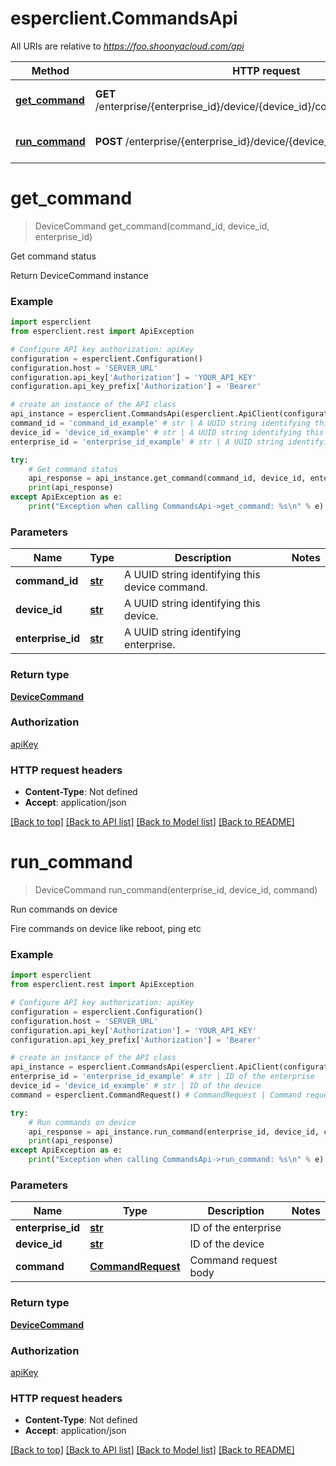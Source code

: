 # esperclient.CommandsApi

All URIs are relative to *https://foo.shoonyacloud.com/api*

Method | HTTP request | Description
------------- | ------------- | -------------
[**get_command**](CommandsApi.md#get_command) | **GET** /enterprise/{enterprise_id}/device/{device_id}/command/{command_id}/ | Get command status
[**run_command**](CommandsApi.md#run_command) | **POST** /enterprise/{enterprise_id}/device/{device_id}/command/ | Run commands on device


# **get_command**
> DeviceCommand get_command(command_id, device_id, enterprise_id)

Get command status

Return DeviceCommand instance

### Example
```python
import esperclient
from esperclient.rest import ApiException

# Configure API key authorization: apiKey
configuration = esperclient.Configuration()
configuration.host = 'SERVER_URL'
configuration.api_key['Authorization'] = 'YOUR_API_KEY'
configuration.api_key_prefix['Authorization'] = 'Bearer'

# create an instance of the API class
api_instance = esperclient.CommandsApi(esperclient.ApiClient(configuration))
command_id = 'command_id_example' # str | A UUID string identifying this device command.
device_id = 'device_id_example' # str | A UUID string identifying this device.
enterprise_id = 'enterprise_id_example' # str | A UUID string identifying enterprise.

try:
    # Get command status
    api_response = api_instance.get_command(command_id, device_id, enterprise_id)
    print(api_response)
except ApiException as e:
    print("Exception when calling CommandsApi->get_command: %s\n" % e)
```

### Parameters

Name | Type | Description  | Notes
------------- | ------------- | ------------- | -------------
 **command_id** | [**str**](.md)| A UUID string identifying this device command. | 
 **device_id** | [**str**](.md)| A UUID string identifying this device. | 
 **enterprise_id** | [**str**](.md)| A UUID string identifying enterprise. | 

### Return type

[**DeviceCommand**](DeviceCommand.md)

### Authorization

[apiKey](../README.md#apiKey)

### HTTP request headers

 - **Content-Type**: Not defined
 - **Accept**: application/json

[[Back to top]](#) [[Back to API list]](../README.md#documentation-for-api-endpoints) [[Back to Model list]](../README.md#documentation-for-models) [[Back to README]](../README.md)

# **run_command**
> DeviceCommand run_command(enterprise_id, device_id, command)

Run commands on device

Fire commands on device like reboot, ping etc

### Example
```python
import esperclient
from esperclient.rest import ApiException

# Configure API key authorization: apiKey
configuration = esperclient.Configuration()
configuration.host = 'SERVER_URL'
configuration.api_key['Authorization'] = 'YOUR_API_KEY'
configuration.api_key_prefix['Authorization'] = 'Bearer'

# create an instance of the API class
api_instance = esperclient.CommandsApi(esperclient.ApiClient(configuration))
enterprise_id = 'enterprise_id_example' # str | ID of the enterprise
device_id = 'device_id_example' # str | ID of the device
command = esperclient.CommandRequest() # CommandRequest | Command request body

try:
    # Run commands on device
    api_response = api_instance.run_command(enterprise_id, device_id, command)
    print(api_response)
except ApiException as e:
    print("Exception when calling CommandsApi->run_command: %s\n" % e)
```

### Parameters

Name | Type | Description  | Notes
------------- | ------------- | ------------- | -------------
 **enterprise_id** | [**str**](.md)| ID of the enterprise | 
 **device_id** | [**str**](.md)| ID of the device | 
 **command** | [**CommandRequest**](CommandRequest.md)| Command request body | 

### Return type

[**DeviceCommand**](DeviceCommand.md)

### Authorization

[apiKey](../README.md#apiKey)

### HTTP request headers

 - **Content-Type**: Not defined
 - **Accept**: application/json

[[Back to top]](#) [[Back to API list]](../README.md#documentation-for-api-endpoints) [[Back to Model list]](../README.md#documentation-for-models) [[Back to README]](../README.md)

